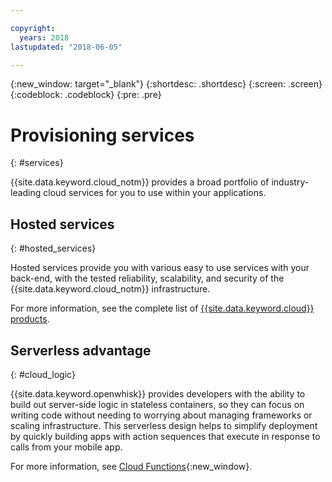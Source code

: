 ```yaml
---

copyright:
  years: 2018
lastupdated: "2018-06-05"

---
```

{:new_window: target="_blank"}
{:shortdesc: .shortdesc}
{:screen: .screen}
{:codeblock: .codeblock}
{:pre: .pre}

# Provisioning services
{: #services}

{{site.data.keyword.cloud_notm}} provides a broad portfolio of industry-leading cloud services for you to use within your applications.

## Hosted services
{: #hosted_services}

Hosted services provide you with various easy to use services with your back-end, with the tested reliability, scalability, and security of the {{site.data.keyword.cloud_notm}} infrastructure.

For more information, see the complete list of [{{site.data.keyword.cloud}} products](https://www.ibm.com/cloud/products/).

## Serverless advantage
{: #cloud_logic}

{{site.data.keyword.openwhisk}} provides developers with the ability to build out server-side logic in stateless containers, so they can focus on writing code without needing to worrying about managing frameworks or scaling infrastructure. This serverless design helps to simplify deployment by quickly building apps with action sequences that execute in response to calls from your mobile app.

For more information, see [Cloud Functions](/docs/swift/backend/functions.html#cloud-functions){:new_window}.

